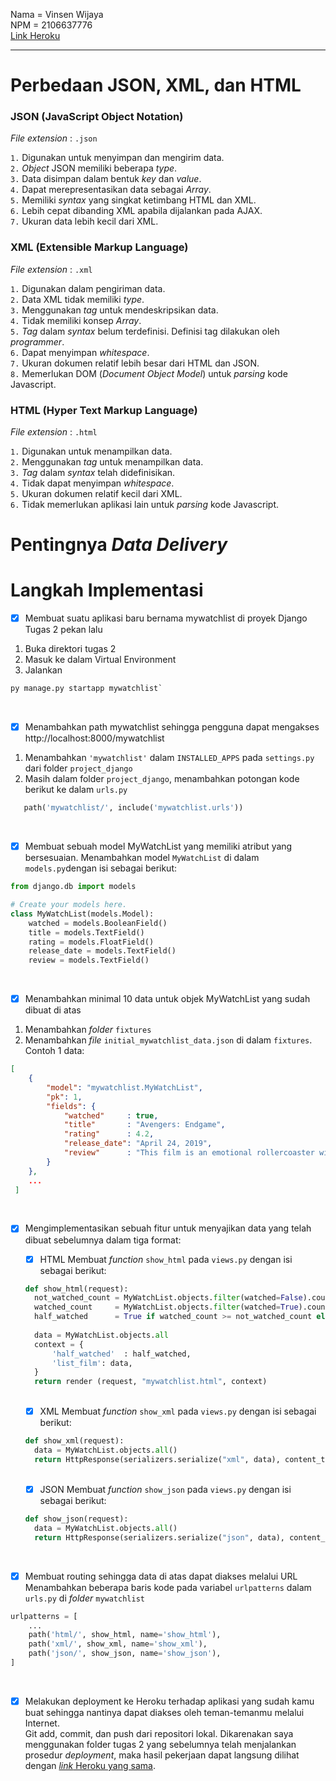 Nama = Vinsen Wijaya  
NPM  = 2106637776  
[Link Heroku](https://pbp-tugas2-vinsen.herokuapp.com/mywatchlist/)

---

# Perbedaan JSON, XML, dan HTML

### JSON (JavaScript Object Notation)
_File extension_ : `.json`  
  
`1.` Digunakan untuk menyimpan dan mengirim data.  
`2.` _Object_ JSON memiliki beberapa _type_.  
`3.` Data disimpan dalam bentuk _key_ dan _value_.  
`4.` Dapat merepresentasikan data sebagai _Array_.  
`5.` Memiliki _syntax_ yang singkat ketimbang HTML dan XML.  
`6.` Lebih cepat dibanding XML apabila dijalankan pada AJAX.  
`7.` Ukuran data lebih kecil dari XML.  

### XML (Extensible Markup Language)  
_File extension_ : `.xml`  
  
`1.` Digunakan dalam pengiriman data.  
`2.` Data XML tidak memiliki _type_.  
`3.` Menggunakan _tag_ untuk mendeskripsikan data.    
`4.` Tidak memiliki konsep _Array_.  
`5.` _Tag_ dalam _syntax_ belum terdefinisi. Definisi tag dilakukan oleh _programmer_.      
`6.` Dapat menyimpan _whitespace_.  
`7.` Ukuran dokumen relatif lebih besar dari HTML dan JSON.  
`8.` Memerlukan DOM (_Document Object Model_) untuk _parsing_ kode Javascript.  

### HTML (Hyper Text Markup Language)  
_File extension_ : `.html` 
  
`1.` Digunakan untuk menampilkan data.  
`2.` Menggunakan _tag_ untuk menampilkan data.  
`3.` _Tag_ dalam _syntax_ telah didefinisikan.  
`4.` Tidak dapat menyimpan _whitespace_.  
`5.` Ukuran dokumen relatif kecil dari XML.  
`6.` Tidak memerlukan aplikasi lain untuk _parsing_ kode Javascript.  
  
  
# Pentingnya _Data Delivery_  
# Langkah Implementasi

- [x] Membuat suatu aplikasi baru bernama mywatchlist di proyek Django Tugas 2 pekan lalu  
1. Buka direktori tugas 2  
2. Masuk ke dalam Virtual Environment  
3. Jalankan 
```python
py manage.py startapp mywatchlist`
```  
<br/>
      
- [x] Menambahkan path mywatchlist sehingga pengguna dapat mengakses http://localhost:8000/mywatchlist    
1. Menambahkan `'mywatchlist'` dalam `INSTALLED_APPS` pada `settings.py` dari folder `project_django`  
2. Masih dalam folder `project_django`, menambahkan potongan kode berikut ke dalam `urls.py`  
```python
   path('mywatchlist/', include('mywatchlist.urls'))
```       
<br />
      
- [x] Membuat sebuah model MyWatchList yang memiliki atribut yang bersesuaian.
Menambahkan model `MyWatchList` di dalam `models.py`dengan isi sebagai berikut:
```python
from django.db import models

# Create your models here.
class MyWatchList(models.Model):
    watched = models.BooleanField()
    title = models.TextField()
    rating = models.FloatField()
    release_date = models.TextField()
    review = models.TextField()
```  
<br />

- [x] Menambahkan minimal 10 data untuk objek MyWatchList yang sudah dibuat di atas
1. Menambahkan _folder_ `fixtures`
2. Menambahkan _file_ `initial_mywatchlist_data.json` di dalam `fixtures`. Contoh 1 data:
```json
[
    {
        "model": "mywatchlist.MyWatchList",
        "pk": 1,
        "fields": {
            "watched"     : true,
            "title"       : "Avengers: Endgame",
            "rating"      : 4.2,
            "release_date": "April 24, 2019",
            "review"      : "This film is an emotional rollercoaster with some of the coolest superhero plot lines ever drawn up. It's straight up the most epic Marvel film that will probably ever be created."
        }
    },
    ...
 ]
 ```  
<br />

- [x] Mengimplementasikan sebuah fitur untuk menyajikan data yang telah dibuat sebelumnya dalam tiga format:
  - [x] HTML
        Membuat _function_ `show_html` pada `views.py` dengan isi sebagai berikut:
  ```python
  def show_html(request):
    not_watched_count = MyWatchList.objects.filter(watched=False).count()
    watched_count     = MyWatchList.objects.filter(watched=True).count()
    half_watched      = True if watched_count >= not_watched_count else False
    
    data = MyWatchList.objects.all
    context = {
        'half_watched'  : half_watched,
        'list_film': data,
    }
    return render (request, "mywatchlist.html", context)
  ```
  <br />
  
  - [x] XML
        Membuat _function_ `show_xml` pada `views.py` dengan isi sebagai berikut:
  ```python
  def show_xml(request):
    data = MyWatchList.objects.all()
    return HttpResponse(serializers.serialize("xml", data), content_type="application/xml")
  ```
  <br />
  
  - [x] JSON
        Membuat _function_ `show_json` pada `views.py` dengan isi sebagai berikut:
  ```python
  def show_json(request):
    data = MyWatchList.objects.all()
    return HttpResponse(serializers.serialize("json", data), content_type="application/json")
  ```
  <br />
  
- [x] Membuat routing sehingga data di atas dapat diakses melalui URL
      Menambahkan beberapa baris kode pada variabel `urlpatterns` dalam `urls.py` di _folder_ `mywatchlist`
```python
urlpatterns = [
    ...
    path('html/', show_html, name='show_html'),
    path('xml/', show_xml, name='show_xml'),
    path('json/', show_json, name='show_json'),
]
```
<br />

- [x] Melakukan deployment ke Heroku terhadap aplikasi yang sudah kamu buat sehingga nantinya dapat diakses oleh teman-temanmu melalui Internet.  
      Git add, commit, dan push dari repositori lokal. Dikarenakan saya menggunakan folder tugas 2 yang sebelumnya telah menjalankan prosedur _deployment_, maka hasil pekerjaan dapat langsung dilihat dengan [_link_ Heroku yang sama](https://pbp-tugas2-vinsen.herokuapp.com/mywatchlist/).
<br />
